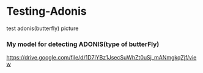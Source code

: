 # Testing-Adonis
test adonis(butterfly) picture


### My model for detecting ADONIS(type of butterFly)
https://drive.google.com/file/d/1D7lYBz1JsecSuWhZt0uSj_mANmgkqZjf/view
